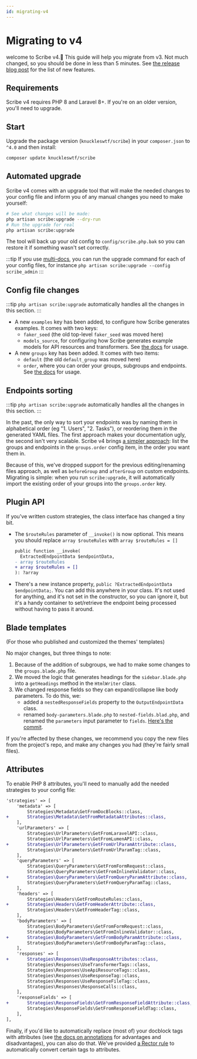 ```yaml
---
id: migrating-v4
---
```


# Migrating to v4

welcome to Scribe v4.👋 This guide will help you migrate from v3. Not much changed, so you should be done in less than 5 minutes. See [the release blog post](/blog/laravel-v4) for the list of new features.

## Requirements
Scribe v4 requires PHP 8 and Laravel 8+. If you're on an older version, you'll need to upgrade. 

## Start
Upgrade the package version (`knuckleswtf/scribe`) in your `composer.json` to `^4.0` and then install:

```bash
composer update knuckleswtf/scribe
```

## Automated upgrade
Scribe v4 comes with an upgrade tool that will make the needed changes to your config file and inform you of any manual changes you need to make yourself:

```bash
# See what changes will be made:
php artisan scribe:upgrade --dry-run
# Run the upgrade for real
php artisan scribe:upgrade
```

The tool will back up your old config to `config/scribe.php.bak` so you can restore it if something wasn't set correctly.

:::tip
If you use [multi-docs](/laravel/tasks/generating#generating-multiple-docs), you can run the upgrade command for each of your config files, for instance `php artisan scribe:upgrade --config scribe_admin` 
:::

## Config file changes
:::tip
`php artisan scribe:upgrade` automatically handles all the changes in this section.
:::

- A new `examples` key has been added, to configure how Scribe generates examples. It comes with two keys:
  - `faker_seed` (the old top-level `faker_seed` was moved here) 
  - `models_source`, for configuring how Scribe generates example models for API resources and transformers. See [the docs](/laravel/reference/config#models_source) for usage.
- A new `groups` key has been added. It comes with two items:
  - `default` (the old `default_group` was moved here)
  - `order`, where you can order your groups, subgroups and endpoints. See [the docs](/laravel/tasks/sorting-and-inheritance) for usage.

## Endpoints sorting
:::tip
`php artisan scribe:upgrade` automatically handles all the changes in this section.
:::

In the past, the only way to sort your endpoints was by naming them in alphabetical order (eg "1. Users", "2. Tasks"), or reordering them in the generated YAML files. The first approach makes your documentation ugly, the second isn't very scalable. Scribe v4 brings [a simpler approach](/laravel/tasks/sorting-and-inheritance): list the groups and endpoints in the `groups.order` config item, in the order you want them in.

Because of this, we've dropped support for the previous editing/renaming files approach, as well as `beforeGroup` and `afterGroup` on custom endpoints. Migrating is simple: when you run `scribe:upgrade`, it will automatically import the existing order of your groups into the `groups.order` key.


## Plugin API
If you've written custom strategies, the class interface has changed a tiny bit.

- The `$routeRules` parameter of `__invoke()` is now optional. This means you should replace `array $routeRules` with `array $routeRules = []`

  ```diff
  public function __invoke(
    ExtractedEndpointData $endpointData, 
  - array $routeRules
  + array $routeRules = []
  ): ?array
  ```

- There's a new instance property, `public ?ExtractedEndpointData $endpointData;`. You can add this anywhere in your class. It's not used for anything, and it's not set in the constructor, so you can ignore it, but it's a handy container to set/retrieve the endpoint being processed without having to pass it around.


## Blade templates
(For those who published and customized the themes' templates)

No major changes, but three things to note:
1. Because of the addition of subgroups, we had to make some changes to the `groups.blade.php` file.
2. We moved the logic that generates headings for the `sidebar.blade.php` into a `getHeadings` method in the `HtmlWriter` class.
3. We changed response fields so they can expand/collapse like body parameters. To do this, we:
   - added a `nestedResponseFields` property to the `OutputEndpointData` class.
   - renamed `body-parameters.blade.php` to `nested-fields.blad.php`, and renamed the `parameters` input parameter to `fields`.
  [Here's the commit](https://github.com/knuckleswtf/scribe/commit/00b09bbea8ec64006db864bf807004d48926c6d3).

If you're affected by these changes, we recommend you copy the new files from the project's repo, and make any changes you had (they're fairly small files).

## Attributes
To enable PHP 8 attributes, you'll need to manually add the needed strategies to your config file:

```diff title=config/scribe.php
'strategies' => [
    'metadata' => [
        Strategies\Metadata\GetFromDocBlocks::class,
+       Strategies\Metadata\GetFromMetadataAttributes::class,
    ],
    'urlParameters' => [
        Strategies\UrlParameters\GetFromLaravelAPI::class,
        Strategies\UrlParameters\GetFromLumenAPI::class,
+       Strategies\UrlParameters\GetFromUrlParamAttribute::class,
        Strategies\UrlParameters\GetFromUrlParamTag::class,
    ],
    'queryParameters' => [
        Strategies\QueryParameters\GetFromFormRequest::class,
        Strategies\QueryParameters\GetFromInlineValidator::class,
+       Strategies\QueryParameters\GetFromQueryParamAttribute::class,
        Strategies\QueryParameters\GetFromQueryParamTag::class,
    ],
    'headers' => [
        Strategies\Headers\GetFromRouteRules::class,
+       Strategies\Headers\GetFromHeaderAttribute::class,
        Strategies\Headers\GetFromHeaderTag::class,
    ],
    'bodyParameters' => [
        Strategies\BodyParameters\GetFromFormRequest::class,
        Strategies\BodyParameters\GetFromInlineValidator::class,
+       Strategies\BodyParameters\GetFromBodyParamAttribute::class,
        Strategies\BodyParameters\GetFromBodyParamTag::class,
    ],
    'responses' => [
+       Strategies\Responses\UseResponseAttributes::class,
        Strategies\Responses\UseTransformerTags::class,
        Strategies\Responses\UseApiResourceTags::class,
        Strategies\Responses\UseResponseTag::class,
        Strategies\Responses\UseResponseFileTag::class,
        Strategies\Responses\ResponseCalls::class,
    ],
    'responseFields' => [
+       Strategies\ResponseFields\GetFromResponseFieldAttribute::class,
        Strategies\ResponseFields\GetFromResponseFieldTag::class,
    ],
],
```

Finally, if you'd like to automatically replace (most of) your docblock tags with attributes (see [the docs on annotations](/laravel/reference/annotations) for advantages and disadvantages), you can also do that. We've provided [a Rector rule](https://github.com/knuckleswtf/scribe-tags2attributes) to automatically convert certain tags to attributes.
